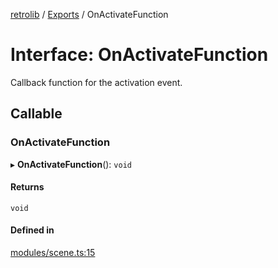 [retrolib](../README.md) / [Exports](../modules.md) / OnActivateFunction

# Interface: OnActivateFunction

Callback function for the activation event.

## Callable

### OnActivateFunction

▸ **OnActivateFunction**(): `void`

#### Returns

`void`

#### Defined in

[modules/scene.ts:15](https://github.com/philbgarner/retrolib/blob/0d99a16/src/modules/scene.ts#L15)

